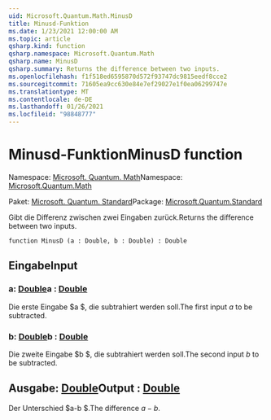 ```yaml
---
uid: Microsoft.Quantum.Math.MinusD
title: Minusd-Funktion
ms.date: 1/23/2021 12:00:00 AM
ms.topic: article
qsharp.kind: function
qsharp.namespace: Microsoft.Quantum.Math
qsharp.name: MinusD
qsharp.summary: Returns the difference between two inputs.
ms.openlocfilehash: f1f518ed6595870d572f93747dc9815eedf8cce2
ms.sourcegitcommit: 71605ea9cc630e84e7ef29027e1f0ea06299747e
ms.translationtype: MT
ms.contentlocale: de-DE
ms.lasthandoff: 01/26/2021
ms.locfileid: "98848777"
---
```

# <a name="minusd-function"></a><span data-ttu-id="edb0b-102">Minusd-Funktion</span><span class="sxs-lookup"><span data-stu-id="edb0b-102">MinusD function</span></span>

<span data-ttu-id="edb0b-103">Namespace: [Microsoft. Quantum. Math](xref:Microsoft.Quantum.Math)</span><span class="sxs-lookup"><span data-stu-id="edb0b-103">Namespace: [Microsoft.Quantum.Math](xref:Microsoft.Quantum.Math)</span></span>

<span data-ttu-id="edb0b-104">Paket: [Microsoft. Quantum. Standard](https://nuget.org/packages/Microsoft.Quantum.Standard)</span><span class="sxs-lookup"><span data-stu-id="edb0b-104">Package: [Microsoft.Quantum.Standard](https://nuget.org/packages/Microsoft.Quantum.Standard)</span></span>


<span data-ttu-id="edb0b-105">Gibt die Differenz zwischen zwei Eingaben zurück.</span><span class="sxs-lookup"><span data-stu-id="edb0b-105">Returns the difference between two inputs.</span></span>

```qsharp
function MinusD (a : Double, b : Double) : Double
```


## <a name="input"></a><span data-ttu-id="edb0b-106">Eingabe</span><span class="sxs-lookup"><span data-stu-id="edb0b-106">Input</span></span>

### <a name="a--double"></a><span data-ttu-id="edb0b-107">a: [Double](xref:microsoft.quantum.lang-ref.double)</span><span class="sxs-lookup"><span data-stu-id="edb0b-107">a : [Double](xref:microsoft.quantum.lang-ref.double)</span></span>

<span data-ttu-id="edb0b-108">Die erste Eingabe $a $, die subtrahiert werden soll.</span><span class="sxs-lookup"><span data-stu-id="edb0b-108">The first input $a$ to be subtracted.</span></span>


### <a name="b--double"></a><span data-ttu-id="edb0b-109">b: [Double](xref:microsoft.quantum.lang-ref.double)</span><span class="sxs-lookup"><span data-stu-id="edb0b-109">b : [Double](xref:microsoft.quantum.lang-ref.double)</span></span>

<span data-ttu-id="edb0b-110">Die zweite Eingabe $b $, die subtrahiert werden soll.</span><span class="sxs-lookup"><span data-stu-id="edb0b-110">The second input $b$ to be subtracted.</span></span>



## <a name="output--double"></a><span data-ttu-id="edb0b-111">Ausgabe: [Double](xref:microsoft.quantum.lang-ref.double)</span><span class="sxs-lookup"><span data-stu-id="edb0b-111">Output : [Double](xref:microsoft.quantum.lang-ref.double)</span></span>

<span data-ttu-id="edb0b-112">Der Unterschied $a-b $.</span><span class="sxs-lookup"><span data-stu-id="edb0b-112">The difference $a - b$.</span></span>